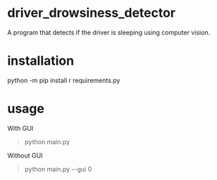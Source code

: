 # driver_drowsiness_detector
A program that detects if the driver is sleeping using computer vision.

# installation
python -m pip install r requirements.py 

# usage
With GUI

> python main.py

Without GUI

> python main.py --gui 0
